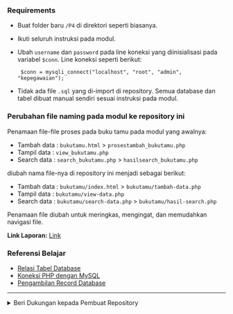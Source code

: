 ### Requirements
- Buat folder baru `/P4` di direktori seperti biasanya.
- Ikuti seluruh instruksi pada modul.
- Ubah `username` dan `password` pada line koneksi yang diinisialisasi pada variabel `$conn`.
Line koneksi seperti berikut:

    ` $conn = mysqli_connect("localhost", "root", "admin", "kepegawaian");`
- Tidak ada file `.sql` yang di-import di repository. Semua database dan tabel dibuat manual sendiri sesuai instruksi pada modul.

### Perubahan file naming pada modul ke repository ini
Penamaan file-file proses pada buku tamu pada modul yang awalnya:
- Tambah data : `bukutamu.html` > `prosestambah_bukutamu.php`
- Tampil data : `view_bukutamu.php`
- Search data : `search_bukutamu.php` > `hasilsearch_bukutamu.php`

diubah nama file-nya di repository ini menjadi sebagai berikut:
- Tambah data : `bukutamu/index.html` > `bukutamu/tambah-data.php`
- Tampil data : `bukutamu/view-data.php`
- Search data : `bukutamu/search-data.php` > `bukutamu/hasil-search.php`

Penamaan file diubah untuk meringkas, mengingat, dan memudahkan navigasi file.

**Link Laporan:** [Link](https://www.dropbox.com/scl/fo/6m24vwg0rknmyyt70vwcu/AEcpw6jS944sAF92ZDJinXM?rlkey=bl8ipey93f10qt0lzrfk094n8&st=yletlv0o&dl=0)

### Referensi Belajar
- [Relasi Tabel Database](https://aantamim.id/relasi-tabel-database/)
- [Koneksi PHP dengan MySQL](https://www.malasngoding.com/cara-membuat-koneksi-php-dengan-database-mysql/)
- [Pengambilan Record Database](https://youtu.be/gvkr2V-JULE?feature=shared&t=946)

---
<details>
<summary>Beri Dukungan kepada Pembuat Repository</summary>

Bantu pembuat repository ini untuk terus semangat membagikan kode secara terbuka dengan mendaftar akun baru Dropbox dengan menggunakan link di bawah ini:

[Link Daftar Dropbox](https://www.dropbox.com/referrals/AABzGDyS2hnNa7dDx0WNTpK-v9o7j14nA3c?src=global9)

Dropbox mirip dengan Google Drive, tempat penyimpanan cloud yang memungkinkan untuk menyimpan berbagai jenis file dan menyinkronkannya di berbagai perangkat. Namun, pembuat repository ini nampaknya akan kehabisan storage pada cloud tersebut untuk menyimpan kode-kode dan laporan kode ini di laptopnya.

Dengan mendaftar akun baru Dropbox melalui link di atas, teman-teman bisa membantu pembuat repository ini mendapatkan ruang penyimpanan tambahan yang dibutuhkan. Namun, pembuat juga ingin menekankan bahwa partisipasi teman-teman dalam mendaftar sepenuhnya bersifat sukarela. Jika teman-teman hanya ingin mengambil referensi kode tanpa mendaftar, itu sepenuhnya dimengerti dan pembuat menghargai keputusan teman-teman. Jika teman-teman memilih untuk mendaftar, pembuat sangat berterimakasih dan mengapresiasi dukungan teman-teman.

Selain itu, jika merasa kurang nyaman saat mendaftar, teman-teman bisa mendaftar dengan menggunakan akun yang berbeda selain akun yang biasa digunakan untuk mendaftar.

Terima kasih atas perhatian dan dukungan Teman-teman!

</details>